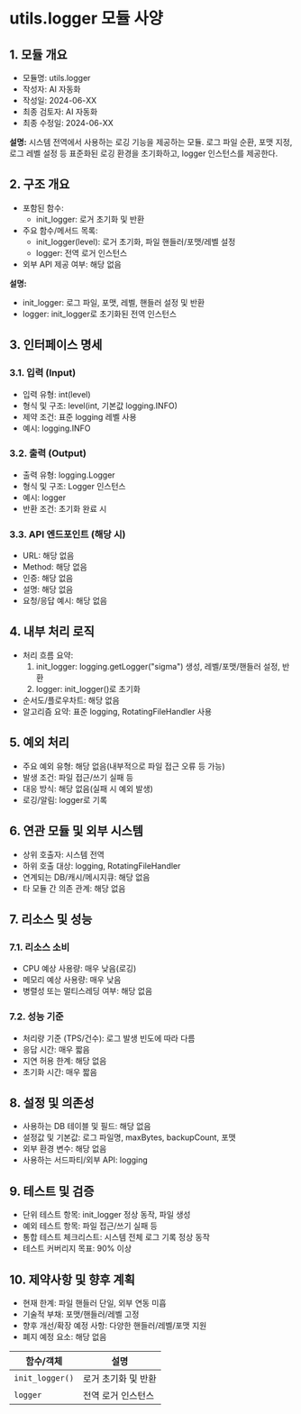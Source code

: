 # utils.logger 모듈 사양

## 1. 모듈 개요

* 모듈명: utils.logger
* 작성자: AI 자동화
* 작성일: 2024-06-XX
* 최종 검토자: AI 자동화
* 최종 수정일: 2024-06-XX

**설명:**
시스템 전역에서 사용하는 로깅 기능을 제공하는 모듈. 로그 파일 순환, 포맷 지정, 로그 레벨 설정 등 표준화된 로깅 환경을 초기화하고, logger 인스턴스를 제공한다.

## 2. 구조 개요

* 포함된 함수:
  - init_logger: 로거 초기화 및 반환
* 주요 함수/메서드 목록:
  - init_logger(level): 로거 초기화, 파일 핸들러/포맷/레벨 설정
  - logger: 전역 로거 인스턴스
* 외부 API 제공 여부: 해당 없음

**설명:**
- init_logger: 로그 파일, 포맷, 레벨, 핸들러 설정 및 반환
- logger: init_logger로 초기화된 전역 인스턴스

## 3. 인터페이스 명세

### 3.1. 입력 (Input)
* 입력 유형: int(level)
* 형식 및 구조: level(int, 기본값 logging.INFO)
* 제약 조건: 표준 logging 레벨 사용
* 예시: logging.INFO

### 3.2. 출력 (Output)
* 출력 유형: logging.Logger
* 형식 및 구조: Logger 인스턴스
* 예시: logger
* 반환 조건: 초기화 완료 시

### 3.3. API 엔드포인트 (해당 시)
* URL: 해당 없음
* Method: 해당 없음
* 인증: 해당 없음
* 설명: 해당 없음
* 요청/응답 예시: 해당 없음

## 4. 내부 처리 로직
* 처리 흐름 요약:
  1. init_logger: logging.getLogger("sigma") 생성, 레벨/포맷/핸들러 설정, 반환
  2. logger: init_logger()로 초기화
* 순서도/플로우차트: 해당 없음
* 알고리즘 요약: 표준 logging, RotatingFileHandler 사용

## 5. 예외 처리
* 주요 예외 유형: 해당 없음(내부적으로 파일 접근 오류 등 가능)
* 발생 조건: 파일 접근/쓰기 실패 등
* 대응 방식: 해당 없음(실패 시 예외 발생)
* 로깅/알림: logger로 기록

## 6. 연관 모듈 및 외부 시스템
* 상위 호출자: 시스템 전역
* 하위 호출 대상: logging, RotatingFileHandler
* 연계되는 DB/캐시/메시지큐: 해당 없음
* 타 모듈 간 의존 관계: 해당 없음

## 7. 리소스 및 성능
### 7.1. 리소스 소비
* CPU 예상 사용량: 매우 낮음(로깅)
* 메모리 예상 사용량: 매우 낮음
* 병렬성 또는 멀티스레딩 여부: 해당 없음
### 7.2. 성능 기준
* 처리량 기준 (TPS/건수): 로그 발생 빈도에 따라 다름
* 응답 시간: 매우 짧음
* 지연 허용 한계: 해당 없음
* 초기화 시간: 매우 짧음

## 8. 설정 및 의존성
* 사용하는 DB 테이블 및 필드: 해당 없음
* 설정값 및 기본값: 로그 파일명, maxBytes, backupCount, 포맷
* 외부 환경 변수: 해당 없음
* 사용하는 서드파티/외부 API: logging

## 9. 테스트 및 검증
* 단위 테스트 항목: init_logger 정상 동작, 파일 생성
* 예외 테스트 항목: 파일 접근/쓰기 실패 등
* 통합 테스트 체크리스트: 시스템 전체 로그 기록 정상 동작
* 테스트 커버리지 목표: 90% 이상

## 10. 제약사항 및 향후 계획
* 현재 한계: 파일 핸들러 단일, 외부 연동 미흡
* 기술적 부채: 포맷/핸들러/레벨 고정
* 향후 개선/확장 예정 사항: 다양한 핸들러/레벨/포맷 지원
* 폐지 예정 요소: 해당 없음

| 함수/객체 | 설명 |
|-----------|------|
| `init_logger()` | 로거 초기화 및 반환 |
| `logger` | 전역 로거 인스턴스 | 